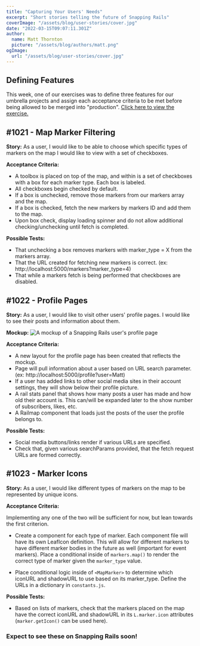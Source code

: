 ```yaml
---
title: "Capturing Your Users' Needs"
excerpt: "Short stories telling the future of Snapping Rails"
coverImage: "/assets/blog/user-stories/cover.jpg"
date: "2022-03-15T09:07:11.301Z"
author:
  name: Matt Thornton
  picture: "/assets/blog/authors/matt.png"
ogImage:
  url: "/assets/blog/user-stories/cover.jpg"
---
```


## Defining Features

This week, one of our exercises was to define three features for our umbrella projects and assign each acceptance criteria to be met before being allowed to be merged into "production". [Click here to view the exercise.](https://github.com/engineerkit/engineerkit/blob/main/exercises/automated-testing/defining-features.md)

## #1021 - Map Marker Filtering

**Story:** As a user, I would like to be able to choose which specific types of markers on the map I would like to view with a set of checkboxes.

**Acceptance Criteria:**

- A toolbox is placed on top of the map, and within is a set of checkboxes with a box for each marker type. Each box is labeled.
- All checkboxes begin checked by default.
- If a box is unchecked, remove those markers from our markers array and the map.
- If a box is checked, fetch the new markers by markers ID and add them to the map.
- Upon box check, display loading spinner and do not allow additional checking/unchecking until fetch is completed.

**Possible Tests:**

- That unchecking a box removes markers with marker_type = X from the markers array.
- That the URL created for fetching new markers is correct. (ex: http://localhost:5000/markers?marker_type=4)
- That while a markers fetch is being performed that checkboxes are disabled.

## #1022 - Profile Pages

**Story:** As a user, I would like to visit other users' profile pages. I would like to see their posts and information about them.

**Mockup:**
<img alt="A mockup of a Snapping Rails user's  profile page" src="/assets/blog/user-stories/profile-mockup.png"/>

**Acceptance Criteria:**

- A new layout for the profile page has been created that reflects the mockup.
- Page will pull information about a user based on URL search parameter. (ex: http://localhost:5000/profile?user=Matt)
- If a user has added links to other social media sites in their account settings, they will show below their profile picture.
- A rail stats panel that shows how many posts a user has made and how old their account is. This can/will be expanded later to the show number of subscribers, likes, etc.
- A Railmap component that loads just the posts of the user the profile belongs to.

**Possible Tests:**

- Social media buttons/links render if various URLs are specified.
- Check that, given various searchParams provided, that the fetch request URLs are formed correctly.

## #1023 - Marker Icons

**Story:** As a user, I would like different types of markers on the map to be represented by unique icons.

**Acceptance Criteria:**

Implementing any one of the two will be sufficient for now, but lean towards the first criterion.

- Create a component for each type of marker. Each component file will have its own LeafIcon definition. This will allow for different markers to have different marker bodies in the future as well (important for event markers). Place a conditional inside of `markers.map()` to render the correct type of marker given the `marker_type` value.

- Place conditional logic inside of `<MapMarker>` to determine which iconURL and shadowURL to use based on its marker_type. Define the URLs in a dictionary in `constants.js`.

**Possible Tests:**

- Based on lists of markers, check that the markers placed on the map have the correct iconURL and shadowURL in its `L.marker.icon` attributes (`marker.getIcon()` can be used here).

### Expect to see these on Snapping Rails soon!
